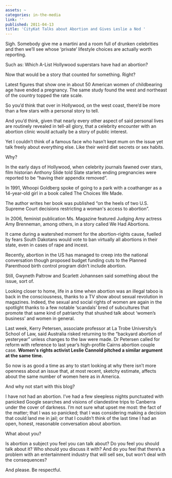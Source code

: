 ```yaml
---
assets: ~
categories: in-the-media
link: ''
published: 2011-04-13
title: 'CityKat Talks about Abortion and Gives Leslie a Nod '
---
```

Sigh. Somebody give me a martini and a room full of drunken celebrities and then we’ll see whose ‘private’ lifestyle choices are actually worth reporting.

Such as: Which A-List Hollywood superstars have had an abortion?

Now that would be a story that counted for something. Right?

Latest figures that show one in about 50 American women of childbearing age have ended a pregnancy. The same study found the west and northeast of the country topped the rate scale.

So you’d think that over in Hollywood, on the west coast, there’d be more than a few stars with a personal story to tell.

And you’d think, given that nearly every other aspect of said personal lives are routinely revealed in tell-all glory, that a celebrity encounter with an abortion clinic would actually be a story of public interest.

Yet I couldn’t think of a famous face who hasn’t kept mum on the issue yet talk freely about everything else. Like their weird diet secrets or sex habits.

Why?

In the early days of Hollywood, when celebrity journals fawned over stars, film historian Anthony Slide told Slate starlets ending pregnancies were reported to be “having their appendix removed”.

In 1991, Whoopi Goldberg spoke of going to a park with a coathanger as a 14-year-old girl in a book called The Choices We Made.

The author writes her book was published “on the heels of two U.S. Supreme Court decisions restricting a woman's access to abortion”.

In 2006, feminist publication Ms. Magazine featured Judging Amy actress Amy Brenneman, among others, in a story called We Had Abortions.

It came during a watershed moment for the abortion-rights cause, fuelled by fears South Dakotans would vote to ban virtually all abortions in their state, even in cases of rape and incest.

Recently, abortion in the US has managed to creep into the national conversation though proposed budget funding cuts to the Planned Parenthood birth control program didn’t include abortion.

Still, Gwyneth Paltrow and Scarlett Johannsen said something about the issue, sort of.

Looking closer to home, life in a time when abortion was an illegal taboo is back in the consciousness, thanks to a TV show about sexual revolution in magazines. Indeed, the sexual and social rights of women are again in the spotlight thanks to a few notable ‘scandals’ bred of subcultures that promote that same kind of patriarchy that shushed talk about ‘women’s business’ and women in general. 

Last week, Kerry Petersen, associate professor at La Trobe University’s School of Law, said Australia risked returning to the “backyard abortion of yesteryear” unless changes to the law were made. Dr Petersen called for reform with reference to last year’s high-profile Cairns abortion couple case. **Women's rights activist Leslie Cannold pitched a similar argument at the same time.**

So now is as good a time as any to start looking at why there isn’t more openness about an issue that, at most recent, sketchy estimate, affects about the same number of women here as in America.

And why not start with this blog?

I have not had an abortion. I’ve had a few sleepless nights punctuated with panicked Google searches and visions of clandestine trips to Canberra under the cover of darkness. I’m not sure what upset me most: the fact of the matter; that I was so panicked; that I was considering making a decision that could land me in jail; or that I couldn’t think of the last time I had an open, honest, reasonable conversation about abortion.

What about you?

Is abortion a subject you feel you can talk about? Do you feel you should talk about it? Who should you discuss it with? And do you feel that there’s a problem with an entertainment industry that will sell sex, but won’t deal with the consequences?

And please. Be respectful.
